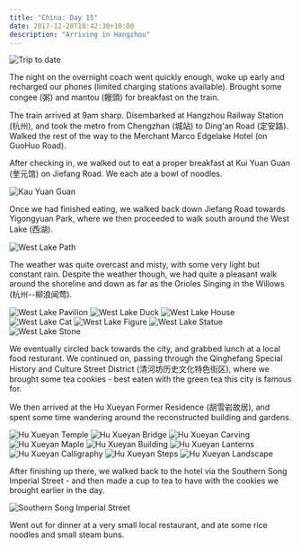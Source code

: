 ```yaml
---
title: "China: Day 15"
date: 2017-12-28T18:42:30+10:00
description: "Arriving in Hangzhou"
---
```

![Trip to date](/images/hangzhou-trip-to-date.png)

The night on the overnight coach went quickly enough, woke up early and recharged our phones (limited charging stations available). Brought some congee (粥) and mantou (饅頭) for breakfast on the train.

The train arrived at 9am sharp. Disembarked at Hangzhou Railway Station (杭州), and took the metro from Chengzhan (城站) to Ding'an Road (定安路). Walked the rest of the way to the Merchant Marco Edgelake Hotel (on GuoHuo Road).

After checking in, we walked out to eat a proper breakfast at Kui Yuan Guan (奎元馆) on Jiefang Road. We each ate a bowl of noodles.

![Kau Yuan Guan](/images/hangzhou-noodle-restaurant.jpg)

Once we had finished eating, we walked back down Jiefang Road towards Yigongyuan Park, where we then proceeded to walk south around the West Lake (西湖).

![West Lake Path](/images/west-lake-path.jpg)

The weather was quite overcast and misty, with some very light but constant rain. Despite the weather though, we had quite a pleasant walk around the shoreline and down as far as the Orioles Singing in the Willows (杭州--柳浪闻莺).

![West Lake Pavilion](/images/west-lake-pavilion.jpg)
![West Lake Duck](/images/west-lake-duck.jpg)
![West Lake House](/images/west-lake-house.jpg)
![West Lake Cat](/images/west-lake-cat.jpg)
![West Lake Figure](/images/west-lake-figure.jpg)
![West Lake Statue](/images/west-lake-statue.jpg)
![West Lake Stone](/images/west-lake-stone.jpg)

We eventually circled back towards the city, and grabbed lunch at a local food resturant. We continued on, passing through the Qinghefang Special History and Culture Street District (清河坊历史文化特色街区), where we brought some tea cookies - best eaten with the green tea this city is famous for.

We then arrived at the Hu Xueyan Former Residence (胡雪岩故居), and spent some time wandering around the reconstructed building and gardens.

![Hu Xueyan Temple](/images/huxueyan-temple.jpg)
![Hu Xueyan Bridge](/images/huxueyan-bridge.jpg)
![Hu Xueyan Carving](/images/huxueyan-carving.jpg)
![Hu Xueyan Maple](/images/huxueyan-maple.jpg)
![Hu Xueyan Building](/images/huxueyan-building.jpg)
![Hu Xueyan Lanterns](/images/huxueyan-lanterns.jpg)
![Hu Xueyan Calligraphy](/images/huxueyan-calligraphy-framed.jpg)
![Hu Xueyan Steps](/images/huxueyan-steps.jpg)
![Hu Xueyan Landscape](/images/huxueyan-landscape.jpg)

After finishing up there, we walked back to the hotel via the Southern Song Imperial Street - and then made a cup to tea to have with the cookies we brought earlier in the day.

![Southern Song Imperial Street](/images/hangzhou-southern-song-imperial-street.jpg)

Went out for dinner at a very small local restaurant, and ate some rice noodles and small steam buns.
